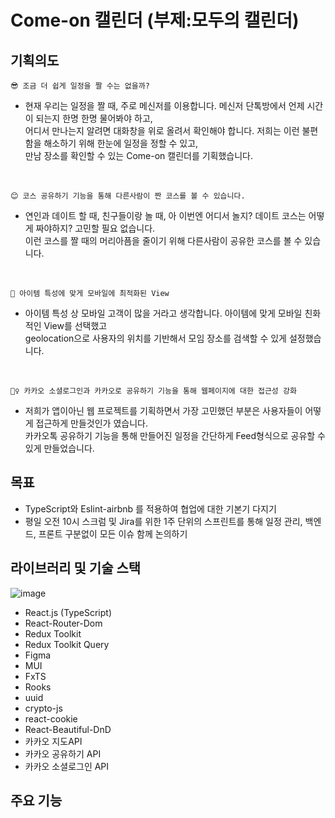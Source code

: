 # Come-on 캘린더 (부제:모두의 캘린더)

기획의도
------

~~~
😎 조금 더 쉽게 일정을 짤 수는 없을까?
~~~
- 현재 우리는 일정을 짤 때, 주로 메신저를 이용합니다. 메신저 단톡방에서 언제 시간이 되는지 한명 한명 물어봐야 하고, <br>
어디서 만나는지 알려면 대화창을 위로 올려서 확인해야 합니다. 저희는 이런 불편함을 해소하기 위해 한눈에 일정을 정할 수 있고, <br>
만남 장소를 확인할 수 있는 Come-on 캘린더를 기획했습니다.<br>
<br>

~~~
😊 코스 공유하기 기능을 통해 다른사람이 짠 코스를 볼 수 있습니다.
~~~

- 연인과 데이트 할 때, 친구들이랑 놀 때, 아 이번엔 어디서 놀지? 데이트 코스는 어떻게 짜야하지? 고민할 필요 없습니다.<br>
이런 코스를 짤 때의 머리아픔을 줄이기 위해 다른사람이 공유한 코스를 볼 수 있습니다.<br>
<br>

~~~
📱 아이템 특성에 맞게 모바일에 최적화된 View
~~~

- 아이템 특성 상 모바일 고객이 많을 거라고 생각합니다. 아이템에 맞게 모바일 친화적인 View를 선택했고<br>
geolocation으로 사용자의 위치를 기반해서 모임 장소를 검색할 수 있게 설정했습니다.<br>
<br>

~~~
🙆‍♀️ 카카오 소셜로그인과 카카오로 공유하기 기능을 통해 웹페이지에 대한 접근성 강화
~~~

- 저희가 앱이아닌 웹 프로젝트를 기획하면서 가장 고민했던 부분은 사용자들이 어떻게 접근하게 만들것인가 였습니다.<br>
카카오톡 공유하기 기능을 통해 만들어진 일정을 간단하게 Feed형식으로 공유할 수 있게 만들었습니다.<br>


목표
----
- TypeScript와 Eslint-airbnb 를 적용하여 협업에 대한 기본기 다지기<br>
- 평일 오전 10시 스크럼 및 Jira를 위한 1주 단위의 스프린트를 통해 일정 관리, 백엔드, 프론트 구분없이 모든 이슈 함께 논의하기<br>


라이브러리 및 기술 스택
---------
![image](https://user-images.githubusercontent.com/28006318/199502838-889005a8-c56a-4347-b79b-33aa6e5a2055.png)

- React.js (TypeScript)
- React-Router-Dom
- Redux Toolkit
- Redux Toolkit Query
- Figma
- MUI
- FxTS
- Rooks
- uuid
- crypto-js
- react-cookie
- React-Beautiful-DnD
- 카카오 지도API
- 카카오 공유하기 API
- 카카오 소셜로그인 API

주요 기능
-------------------
